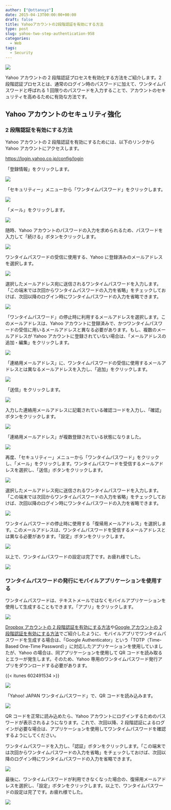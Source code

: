 ```yaml
---
author: ["@ottanxyz"]
date: 2015-04-13T00:00:00+00:00
draft: false
title: Yahooアカウントの2段階認証を有効にする方法
type: post
slug: yahoo-two-step-authentication-958
categories:
  - Web
tags:
  - Security
---
```


![](/uploads/2015/04/150408-5524f0a080cb1.png)

Yahoo アカウントの 2 段階認証プロセスを有効化する方法をご紹介します。2 段階認証プロセスとは、通常のログイン時のパスワードに加えて、ワンタイムパスワードと呼ばれる 1 回限りのパスワードを入力することで、アカウントのセキュリティを高めるために有効な方法です。

## Yahoo アカウントのセキュリティ強化

### 2 段階認証を有効にする方法

Yahoo アカウントの 2 段階認証を有効にするためには、以下のリンクから Yahoo アカウントにアクセスします。

https://login.yahoo.co.jp/config/login

「登録情報」をクリックします。

![](/uploads/2015/04/150408-5524f0a29f134.png)

「セキュリティー」メニューから「ワンタイムパスワード」をクリックします。

![](/uploads/2015/04/150408-5524f0a4b6462.png)

「メール」をクリックします。

![](/uploads/2015/04/150408-5524f0a62503a.png)

随時、Yahoo アカウントのパスワードの入力を求められるため、パスワードを入力して「続ける」ボタンをクリックします。

![](/uploads/2015/04/150408-5524f0a864fc6.png)

ワンタイムパスワードの受信に使用する、Yahoo に登録済みのメールアドレスを選択します。

![](/uploads/2015/04/150410-5527a372aa5bd.png)

選択したメールアドレス宛に送信されるワンタイムパスワードを入力します。「この端末では次回からワンタイムパスワードの入力を省略」をチェックしておけば、次回以降のログイン時にワンタイムパスワードの入力を省略できます。

![](/uploads/2015/04/150410-5527a374892b6.png)

「ワンタイムパスワード」の停止時に利用するメールアドレスを選択します。このメールアドレスは、Yahoo アカウントに登録済みで、かつワンタイムパスワードの受信に用いるメールアドレスと異なる必要があります。もし、複数のメールアドレスが Yahoo アカウントに登録されていない場合は、「メールアドレスの追加・編集」をクリックします。

![](/uploads/2015/04/150410-5527a3765c7ce.png)

「連絡用メールアドレス」に、ワンタイムパスワードの受信に使用するメールアドレスとは異なるメールアドレスを入力し、「追加」をクリックします。

![](/uploads/2015/04/150410-5527a37834b2f.png)

「送信」をクリックします。

![](/uploads/2015/04/150410-5527a379bbb73.png)

入力した連絡用メールアドレスに記載されている確認コードを入力し、「確認」ボタンをクリックします。

![](/uploads/2015/04/150410-5527a37b78950.png)

「連絡用メールアドレス」が複数登録されている状態になりました。

![](/uploads/2015/04/150410-5527a37d74316.png)

再度、「セキュリティー」メニューから「ワンタイムパスワード」をクリックし、「メール」をクリックします。ワンタイムパスワードを受信するメールアドレスを選択し、「送信」ボタンをクリックします。

![](/uploads/2015/04/150410-5527a37f47471.png)

選択したメールアドレス宛に送信されるワンタイムパスワードを入力します。「この端末では次回からワンタイムパスワードの入力を省略」をチェックしておけば、次回以降のログイン時にワンタイムパスワードの入力を省略できます。

![](/uploads/2015/04/150410-5527a38120b58.png)

ワンタイムパスワードの停止時に使用する「復帰用メールアドレス」を選択します。このメールアドレスは、ワンタイムパスワードを受信するメールアドレスとは異なる必要があります。「設定」ボタンをクリックします。

![](/uploads/2015/04/150410-5527a3830d6d6.png)

以上で、ワンタイムパスワードの設定は完了です。お疲れ様でした。

![](/uploads/2015/04/150410-5527a384c600e.png)

### ワンタイムパスワードの発行にモバイルアプリケーションを使用する

ワンタイムパスワードは、テキストメールではなくモバイルアプリケーションを使用して生成することもできます。「アプリ」をクリックします。

![](/uploads/2015/04/150408-5524f0a62503a.png)

[Dropbox アカウントの 2 段階認証を有効にする方法](/posts/2015/04/dropbox-two-step-authentication-929/)や[Google アカウントの 2 段階認証を有効にする方法](/posts/2015/04/google-two-step-authentication-890/)でご紹介したように、モバイルアプリでワンタイムパスワードを生成する場合は、「Google Authenticator」という「TOTP（Time-Based One-Time Password）」に対応したアプリケーションを使用していましたが、Yahoo の場合は、同アプリケーションを使用して QR コードを読み取るとエラーが発生します。そのため、Yahoo 専用のワンタイムパスワード発行アプリをダウンロードする必要があります。

{{< itunes 602491534 >}}

![](/uploads/2015/04/150410-5527a8aee14ba.png)

「Yahoo! JAPAN ワンタイムパスワード」で、QR コードを読み込みます。

![](/uploads/2015/04/150410-5527a8b08bd9f.png)

QR コードを正常に読み込めたら、Yahoo アカウントにログインするためのパスワードが表示されるようになります。これで、次回以降、2 段階認証によるログインが必要な場合は、アプリケーションを使用してワンタイムパスワードを確認するようにしてください。

ワンタイムパスワードを入力し、「認証」ボタンをクリックします。「この端末では次回からワンタイムパスワードの入力を省略」をチェックしておけば、次回以降のログイン時にワンタイムパスワードの入力を省略できます。

![](/uploads/2015/04/150410-5527a8b2381d6.png)

最後に、ワンタイムパスワードが利用できなくなった場合の、復帰用メールアドレスを選択し、「設定」ボタンをクリックします。以上で、ワンタイムパスワードの設定は完了です。お疲れ様でした。

![](/uploads/2015/04/150410-5527a8b3e5374.png)
